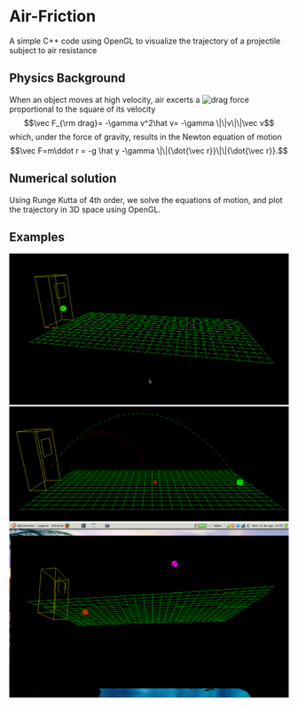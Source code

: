 # Air-Friction
A simple C++ code using OpenGL to visualize the trajectory of a projectile subject to air resistance

## Physics Background

When an object moves at high velocity, air excerts a ![drag force](https://en.wikipedia.org/wiki/Drag_equation) proportional to the square of its velocity 
$$\vec F_{\rm drag}= -\gamma v^2\hat v= -\gamma \|\|v\|\|\vec v$$
which, under the force of gravity, results in the Newton equation of motion
$$\vec F=m\ddot r = -g \hat y -\gamma \|\|{\dot{\vec r}}\|\|{\dot{\vec r}}.$$

## Numerical solution

Using Runge Kutta of 4th order, we solve the equations of motion, and plot the trajectory in 3D space using OpenGL.


## Examples
![ex1](https://github.com/fgonzcat/Air-Friction/blob/main/examples/ex1_Mar-2-2024.gif)
![ex2](https://github.com/fgonzcat/Air-Friction/blob/main/examples/ex1_Mar-2-2024.png)
![ex3](https://github.com/fgonzcat/Air-Friction/blob/main/examples/3.png)

